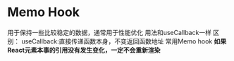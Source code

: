 # Memo Hook
用于保持一些比较稳定的数据，通常用于性能优化
用法和useCallback一样
区别：
useCallback:直接传递函数本身，不变返回函数地址
常用Memo hook
**如果React元素本事的引用没有发生变化，一定不会重新渲染**

